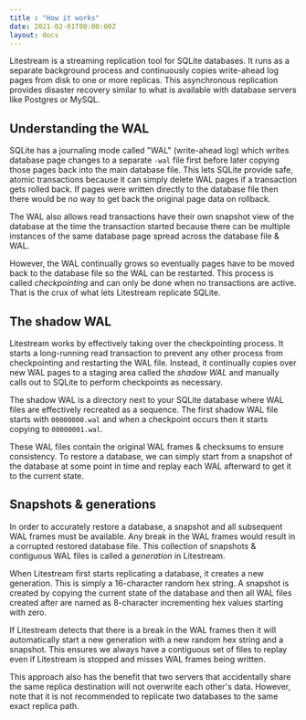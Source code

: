 ```yaml
---
title : "How it works"
date: 2021-02-01T00:00:00Z
layout: docs
---
```


Litestream is a streaming replication tool for SQLite databases. It runs as a
separate background process and continuously copies write-ahead log pages from
disk to one or more replicas. This asynchronous replication provides disaster
recovery similar to what is available with database servers like Postgres or
MySQL.


## Understanding the WAL

SQLite has a journaling mode called "WAL" (write-ahead log) which writes
database page changes to a separate `-wal` file first before later copying
those pages back into the main database file. This lets SQLite provide safe,
atomic transactions because it can simply delete WAL pages if a transaction gets
rolled back. If pages were written directly to the database file then there
would be no way to get back the original page data on rollback.

The WAL also allows read transactions have their own snapshot view of the
database at the time the transaction started because there can be multiple
instances of the same database page spread across the database file & WAL.

However, the WAL continually grows so eventually pages have to be moved back to
the database file so the WAL can be restarted. This process is called
_checkpointing_ and can only be done when no transactions are active. That is
the crux of what lets Litestream replicate SQLite.


## The shadow WAL

Litestream works by effectively taking over the checkpointing process. It starts
a long-running read transaction to prevent any other process from checkpointing
and restarting the WAL file. Instead, it continually copies over new WAL pages
to a staging area called the _shadow WAL_ and manually calls out to SQLite to
perform checkpoints as necessary.

The shadow WAL is a directory next to your SQLite database where WAL files are
effectively recreated as a sequence. The first shadow WAL file starts with
`00000000.wal` and when a checkpoint occurs then it starts copying to
`00000001.wal`.

These WAL files contain the original WAL frames & checksums to ensure
consistency. To restore a database, we can simply start from a snapshot of the
database at some point in time and replay each WAL afterward to get it to the
current state.


## Snapshots & generations

In order to accurately restore a database, a snapshot and all subsequent WAL
frames must be available. Any break in the WAL frames would result in a
corrupted restored database file. This collection of snapshots & contiguous
WAL files is called a _generation_ in Litestream.

When Litestream first starts replicating a database, it creates a new
generation. This is simply a 16-character random hex string. A snapshot is
created by copying the current state of the database and then all WAL files
created after are named as 8-character incrementing hex values starting with
zero.

If Litestream detects that there is a break in the WAL frames then it will
automatically start a new generation with a new random hex string and a
snapshot. This ensures we always have a contiguous set of files to replay even
if Litestream is stopped and misses WAL frames being written.

This approach also has the benefit that two servers that accidentally share
the same replica destination will not overwrite each other's data. However,
note that it is not recommended to replicate two databases to the same exact
replica path.

